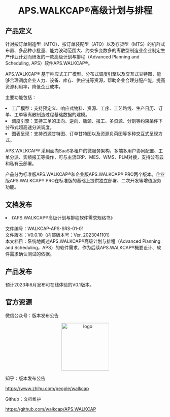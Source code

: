
<h1 align="center" style="margin: 30px 0 30px; font-weight: bold;">
	APS.WALKCAP®高级计划与排程<br>
</h1>

## 产品定义
针对按订单制造型（MTO）、按订单装配型（ATO）以及存货型（MTS）的机群式布置、多品种小批量、能力波动范围大、约束多变数多的离散型制造业企业制定生产作业计划而研发的一款高级计划与排程（Advanced Planning and Scheduling, APS）软件APS.WALKCAP®。<P>
APS.WALKCAP® 基于响应式工厂模型、分布式调度引擎以及交互式甘特图，能够合理调度企业人力、设备、库存、供应链等资源，帮助企业合理分配产能，提高资源利用率，降低企业成本。<br>
<p>
主要功能包括：
<li>工厂模型：支持预定义、响应式物料、资源、工序、工艺路线、生产日历、订单、工单等离散制造过程基础数据的建模。</li>
<li>调度引擎：支持工单的正向、逆向、瓶颈、报工、多资源、分割等约束条件下分布式超高速分派调度。</li>
<li>图表呈现：支持资源甘特图、订单甘特图以及资源负荷图等多种交互式呈现方式。</li>
<p>
<p>
APS.WALKCAP® 采用面向SaaS多租户的微服务架构，多端多用户协同配置、工单分派、实绩报工等操作，可与主流ERP、MES、WMS、PLM对接，支持公有云和私有云部署。
<p>
<p>
产品分为标准版APS.WALKCAP®和企业版APS.WALKCAP®  PRO两个版本。企业版APS.WALKCAP® PRO在标准版的基础上提供独立部署、二次开发等增值服务功能。
<p>

## 文档发布
<li>《APS.WALKCAP®高级计划与排程软件需求规格书》</li>
<p>
文件编号：WALKCAP-APS-SRS-01-01<br>
文件版本：V0.0.10（内部版本号：Ver. 2023041101）<br>
本文档目：系统地阐述APS.WALKCAP®高级计划与排程（Advanced Planning and Scheduling，APS）的软件需求，作为后续APS.WALKCAP®概要设计、软件需求确认测试的依据。<br>

## 产品发布
预计2023年6月发布可在线体验的V0.1版本。

## 官方资源
微信公众号：版本发布公告

<P>
<p align="center">
	<img alt="logo" src="https://mmbiz.qpic.cn/mmbiz_png/8RQbvDWNxWzwxdwBdZKmnnjKZeIicazcz4Kll4xiarYWmqJhIicWnCrmfFRcslSiaCLib05NJVRb5m9vTDrrdaaIRIA/0?wx_fmt=png" height="150">
</p>

知乎：版本发布公告<P>
<a href="https://www.zhihu.com/people/walkcap">https://www.zhihu.com/people/walkcap</a>

<P>
Github：文档维护<P>
<a href="https://github.com/walkcap/APS.WALKCAP">https://github.com/walkcap/APS.WALKCAP</a>




